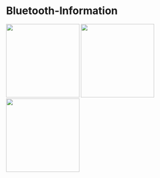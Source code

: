 # Bluetooth-Information




<img src="https://github.com/connecttejas/MyStudentDatabase/blob/master/app/src/main/res/screenshots/ss1.jpg" width="200">
<img src="https://github.com/connecttejas/MyStudentDatabase/blob/master/app/src/main/res/screenshots/ss2.jpg" width="200">
<img src="https://github.com/connecttejas/MyStudentDatabase/blob/master/app/src/main/res/screenshots/ss3.jpg" width="200">
